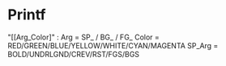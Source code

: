 # Printf

"[[Arg_Color]" :
Arg = SP_ / BG_ / FG_
Color = RED/GREEN/BLUE/YELLOW/WHITE/CYAN/MAGENTA
SP_Arg = BOLD/UNDRLGND/CREV/RST/FGS/BGS

